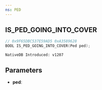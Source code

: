 ```yaml
---
ns: PED
---
```

## IS_PED_GOING_INTO_COVER

```c
// 0x9F65DBC537E59AD5 0xA3589628
BOOL IS_PED_GOING_INTO_COVER(Ped ped);
```

```
NativeDB Introduced: v1207
```

## Parameters
* **ped**:
